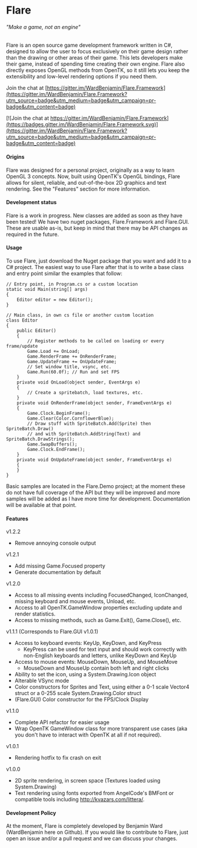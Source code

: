 # Flare
###### "Make a game, not an engine"

Flare is an open source game development framework written in C#, designed to allow the user to focus exclusively on their game design rather than the drawing or other areas of their game. This lets developers make their game, instead of spending time creating their own engine. Flare also directly exposes OpenGL methods from OpenTK, so it still lets you keep the extensibility and low-level rendering options if you need them.

Join the chat at [https://gitter.im/WardBenjamin/Flare.Framework](https://gitter.im/WardBenjamin/Flare.Framework?utm_source=badge&utm_medium=badge&utm_campaign=pr-badge&utm_content=badge)

[![Join the chat at https://gitter.im/WardBenjamin/Flare.Framework](https://badges.gitter.im/WardBenjamin/Flare.Framework.svg)](https://gitter.im/WardBenjamin/Flare.Framework?utm_source=badge&utm_medium=badge&utm_campaign=pr-badge&utm_content=badge)

#### Origins

Flare was designed for a personal project, originally as a way to learn OpenGL 3 concepts. Now, built using OpenTK's OpenGL bindings, Flare allows for silent, reliable, and out-of-the-box 2D graphics and text rendering. See the "Features" section for more information.

#### Development status

Flare is a work in progress. New classes are added as soon as they have been tested! We have two nuget packages, Flare.Framework and Flare.GUI. These are usable as-is, but keep in mind that there may be API changes as required in the future.

#### Usage

To use Flare, just download the Nuget package that you want and add it to a C# project. The easiest way to use Flare after that is to write a base class and entry point similar the examples that follow: 

    // Entry point, in Program.cs or a custom location
    static void Main(string[] args)
    {
        Editor editor = new Editor();
    }
    
    // Main class, in own cs file or another custom location
    class Editor
    {
        public Editor()
        {
            // Register methods to be called on loading or every frame/update
            Game.Load += OnLoad;
            Game.RenderFrame += OnRenderFrame;
            Game.UpdateFrame += OnUpdateFrame;
            // Set window title, vsync, etc.
            Game.Run(60.0f); // Run and set FPS
        }
        private void OnLoad(object sender, EventArgs e)
        {
            // Create a spritebatch, load textures, etc.
        }
        private void OnRenderFrame(object sender, FrameEventArgs e)
        {
            Game.Clock.BeginFrame();
            Game.Clear(Color.CornflowerBlue);
            // Draw stuff with SpriteBatch.Add(Sprite) then SpriteBatch.Draw() 
            // and with SpriteBatch.AddString(Text) and SpriteBatch.DrawStrings();
            Game.SwapBuffers();
            Game.Clock.EndFrame();
        }
        private void OnUpdateFrame(object sender, FrameEventArgs e)
        {
        }
    }

Basic samples are located in the Flare.Demo project; at the moment these do not have full coverage of the API but they will be improved and more samples will be added as I have more time for development. Documentation will be available at that point.

#### Features
v1.2.2
 - Remove annoying console output

v1.2.1
 - Add missing Game.Focused property
 - Generate documentation by default

v1.2.0
 - Access to all missing events including FocusedChanged, IconChanged, missing keyboard and mouse events, Unload, etc.
 - Access to all OpenTK.GameWindow properties excluding update and render statistics.
 - Access to missing methods, such as Game.Exit(), Game.Close(), etc.

v1.1.1 (Corresponds to Flare.GUI v1.0.1)
 - Access to keyboard events: KeyUp, KeyDown, and KeyPress
   - KeyPress can be used for text input and should work correctly with non-English keyboards and letters, unlike KeyDown and KeyUp
 - Access to mouse events: MouseDown, MouseUp, and MouseMove
   - MouseDown and MouseUp contain both left and right clicks
 - Ability to set the icon, using a System.Drawing.Icon object
 - Alterable VSync mode
 - Color constructors for Sprites and Text, using either a 0-1 scale Vector4 struct or a 0-255 scale System.Drawing.Color struct
 - (Flare.GUI) Color constructor for the FPS/Clock Display

v1.1.0
 - Complete API refactor for easier usage
 - Wrap OpenTK GameWindow class for more transparent use cases (aka you don't have to interact with OpenTK at all if not required).

v1.0.1
 - Rendering hotfix to fix crash on exit

v1.0.0
 - 2D sprite rendering, in screen space (Textures loaded using System.Drawing)
 - Text rendering using fonts exported from AngelCode's BMFont or compatible tools including http://kvazars.com/littera/.

#### Development Policy

At the moment, Flare is completely developed by Benjamin Ward (WardBenjamin here on Github). If you would like to contribute to Flare, just open an issue and/or a pull request and we can discuss your changes.
